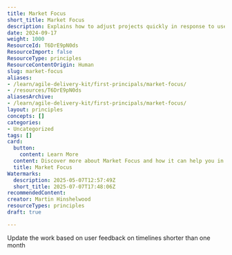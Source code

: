 ```yaml
---
title: Market Focus
short_title: Market Focus
description: Explains how to adjust projects quickly in response to user feedback, focusing on implementing changes within timelines of less than one month.
date: 2024-09-17
weight: 1000
ResourceId: T6DrE9pN0ds
ResourceImport: false
ResourceType: principles
ResourceContentOrigin: Human
slug: market-focus
aliases:
- /learn/agile-delivery-kit/first-principals/market-focus/
- /resources/T6DrE9pN0ds
aliasesArchive:
- /learn/agile-delivery-kit/first-principals/market-focus/
layout: principles
concepts: []
categories:
- Uncategorized
tags: []
card:
  button:
    content: Learn More
  content: Discover more about Market Focus and how it can help you in your Agile journey!
  title: Market Focus
Watermarks:
  description: 2025-05-07T12:57:49Z
  short_title: 2025-07-07T17:48:06Z
recommendedContent: 
creator: Martin Hinshelwood
resourceTypes: principles
draft: true

---
```

Update the work based on user feedback on timelines shorter than one month
